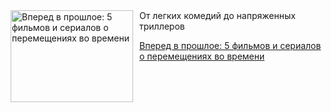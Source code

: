<!--2025-09-04 21:33:26-->
<div class="yb">
  <div class="rss kino_teatr"><a href="https://www.kino-teatr.ru/blog/y2025/9-4/2131/" title="Вперед в прошлое: 5 фильмов и сериалов о перемещениях во времени"><img src="https://www.kino-teatr.ru/blog/1/3/2131/poster.jpg" width="196" height="147" align="left" hspace="5" style="margin: 0px 10px 0px 5px" alt="Вперед в прошлое: 5 фильмов и сериалов о перемещениях во времени"/></a>От легких комедий до напряженных триллеров <p class="titl"><a href="https://www.kino-teatr.ru/blog/y2025/9-4/2131/">Вперед в прошлое: 5 фильмов и сериалов о перемещениях во времени</a></p></div>
</div>
